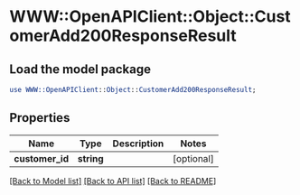 # WWW::OpenAPIClient::Object::CustomerAdd200ResponseResult

## Load the model package
```perl
use WWW::OpenAPIClient::Object::CustomerAdd200ResponseResult;
```

## Properties
Name | Type | Description | Notes
------------ | ------------- | ------------- | -------------
**customer_id** | **string** |  | [optional] 

[[Back to Model list]](../README.md#documentation-for-models) [[Back to API list]](../README.md#documentation-for-api-endpoints) [[Back to README]](../README.md)


